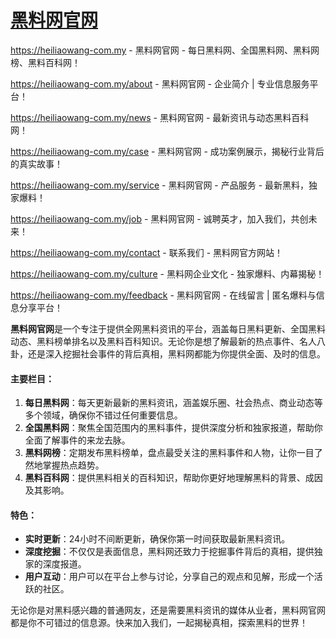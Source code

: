 # [黑料网官网](https://heiliaowang-com.my)

https://heiliaowang-com.my - 黑料网官网 - 每日黑料网、全国黑料网、黑料网榜、黑料百科网！

https://heiliaowang-com.my/about - 黑料网官网 - 企业简介 | 专业信息服务平台！

https://heiliaowang-com.my/news - 黑料网官网 - 最新资讯与动态黑料百科网！

https://heiliaowang-com.my/case - 黑料网官网 - 成功案例展示，揭秘行业背后的真实故事！

https://heiliaowang-com.my/service - 黑料网官网 - 产品服务 - 最新黑料，独家爆料！

https://heiliaowang-com.my/job - 黑料网官网 - 诚聘英才，加入我们，共创未来！

https://heiliaowang-com.my/contact - 联系我们 - 黑料网官方网站！

https://heiliaowang-com.my/culture - 黑料网企业文化 - 独家爆料、内幕揭秘！

https://heiliaowang-com.my/feedback - 黑料网官网 - 在线留言 | 匿名爆料与信息分享平台！

**黑料网官网**是一个专注于提供全网黑料资讯的平台，涵盖每日黑料更新、全国黑料动态、黑料榜单排名以及黑料百科知识。无论你是想了解最新的热点事件、名人八卦，还是深入挖掘社会事件的背后真相，黑料网都能为你提供全面、及时的信息。

#### 主要栏目：
1. **每日黑料网**：每天更新最新的黑料资讯，涵盖娱乐圈、社会热点、商业动态等多个领域，确保你不错过任何重要信息。
2. **全国黑料网**：聚焦全国范围内的黑料事件，提供深度分析和独家报道，帮助你全面了解事件的来龙去脉。
3. **黑料网榜**：定期发布黑料榜单，盘点最受关注的黑料事件和人物，让你一目了然地掌握热点趋势。
4. **黑料百科网**：提供黑料相关的百科知识，帮助你更好地理解黑料的背景、成因及其影响。

#### 特色：
- **实时更新**：24小时不间断更新，确保你第一时间获取最新黑料资讯。
- **深度挖掘**：不仅仅是表面信息，黑料网还致力于挖掘事件背后的真相，提供独家的深度报道。
- **用户互动**：用户可以在平台上参与讨论，分享自己的观点和见解，形成一个活跃的社区。

无论你是对黑料感兴趣的普通网友，还是需要黑料资讯的媒体从业者，黑料网官网都是你不可错过的信息源。快来加入我们，一起揭秘真相，探索黑料的世界！
